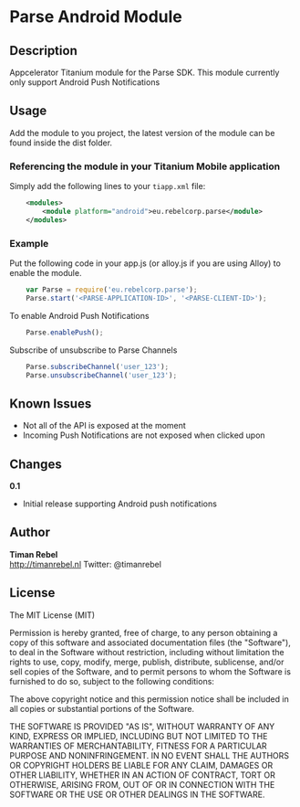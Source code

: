 # Parse Android Module

## Description

Appcelerator Titanium module for the Parse SDK. This module currently only support Android Push Notifications

## Usage

Add the module to you project, the latest version of the module can be found inside the dist folder.

### Referencing the module in your Titanium Mobile application ###

Simply add the following lines to your `tiapp.xml` file:

```xml
    <modules>
        <module platform="android">eu.rebelcorp.parse</module>
    </modules>
```

### Example

Put the following code in your app.js (or alloy.js if you are using Alloy) to enable the module.

```javascript
	var Parse = require('eu.rebelcorp.parse');
	Parse.start('<PARSE-APPLICATION-ID>', '<PARSE-CLIENT-ID>');
```

To enable Android Push Notifications

```javascript
    Parse.enablePush();
```

Subscribe of unsubscribe to Parse Channels

```javascript
    Parse.subscribeChannel('user_123');
    Parse.unsubscribeChannel('user_123');
```


## Known Issues

* Not all of the API is exposed at the moment
* Incoming Push Notifications are not exposed when clicked upon


## Changes

**0.1**
- Initial release supporting Android push notifications

## Author

**Timan Rebel**  
http://timanrebel.nl
Twitter: @timanrebel  


## License

The MIT License (MIT)

Permission is hereby granted, free of charge, to any person obtaining a copy of this software and associated documentation files (the "Software"), to deal in the Software without restriction, including without limitation the rights to use, copy, modify, merge, publish, distribute, sublicense, and/or sell copies of the Software, and to permit persons to whom the Software is furnished to do so, subject to the following conditions:

The above copyright notice and this permission notice shall be included in all copies or substantial portions of the Software.

THE SOFTWARE IS PROVIDED "AS IS", WITHOUT WARRANTY OF ANY KIND, EXPRESS OR IMPLIED, INCLUDING BUT NOT LIMITED TO THE WARRANTIES OF MERCHANTABILITY, FITNESS FOR A PARTICULAR PURPOSE AND NONINFRINGEMENT. IN NO EVENT SHALL THE AUTHORS OR COPYRIGHT HOLDERS BE LIABLE FOR ANY CLAIM, DAMAGES OR OTHER LIABILITY, WHETHER IN AN ACTION OF CONTRACT, TORT OR OTHERWISE, ARISING FROM, OUT OF OR IN CONNECTION WITH THE SOFTWARE OR THE USE OR OTHER DEALINGS IN THE SOFTWARE.
